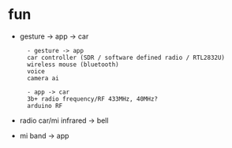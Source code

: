 # fun

- gesture -> app -> car

        - gesture -> app
        car controller (SDR / software defined radio / RTL2832U)
        wireless mouse (bluetooth)
        voice
        camera ai
        
        - app -> car
        3b+ radio frequency/RF 433MHz, 40MHz?
        arduino RF
        
- radio car/mi infrared -> bell
- mi band -> app

